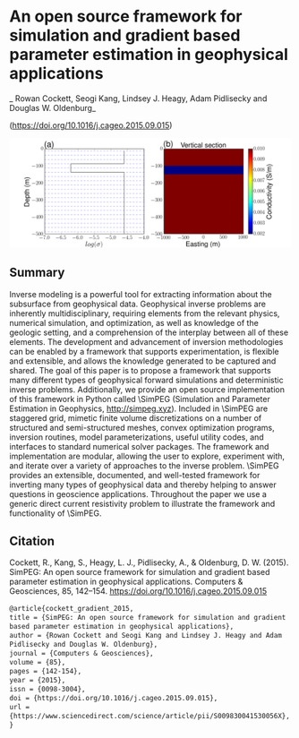 # An open source framework for simulation and gradient based parameter estimation in geophysical applications 

_ Rowan Cockett, Seogi Kang, Lindsey J. Heagy, Adam Pidlisecky and Douglas W. Oldenburg_

(https://doi.org/10.1016/j.cageo.2015.09.015)

![mappingDC](./paper/thumbnail.png)

## Summary

Inverse modeling is a powerful tool for extracting information about the subsurface from geophysical data. Geophysical inverse problems are inherently multidisciplinary, requiring elements from the relevant physics, numerical simulation, and optimization, as well as knowledge of the geologic setting, and a comprehension of the interplay between all of these elements. The development and advancement of inversion methodologies can be enabled by a framework that supports experimentation, is flexible and extensible, and allows the knowledge generated to be captured and shared. The goal of this paper is to propose a framework that supports many different types of geophysical forward simulations and deterministic inverse problems. Additionally, we provide an open source implementation of this framework in Python called \SimPEG (Simulation and Parameter Estimation in Geophysics, http://simpeg.xyz). Included in \SimPEG are staggered grid, mimetic finite volume discretizations on a number of structured and semi-structured meshes, convex optimization programs, inversion routines, model parameterizations, useful utility codes, and interfaces to standard numerical solver packages. The framework and implementation are modular, allowing the user to explore, experiment with, and iterate over a variety of approaches to the inverse problem. \SimPEG provides an extensible, documented, and well-tested framework for inverting many types of geophysical data and thereby helping to answer questions in geoscience applications. Throughout the paper we use a generic direct current resistivity problem to illustrate the framework and functionality of \SimPEG.
 

## Citation

Cockett, R., Kang, S., Heagy, L. J., Pidlisecky, A., & Oldenburg, D. W. (2015). SimPEG: An open source framework for simulation and gradient based parameter estimation in geophysical applications. Computers & Geosciences, 85, 142–154. https://doi.org/10.1016/j.cageo.2015.09.015

```
@article{cockett_gradient_2015,
title = {SimPEG: An open source framework for simulation and gradient based parameter estimation in geophysical applications},
author = {Rowan Cockett and Seogi Kang and Lindsey J. Heagy and Adam Pidlisecky and Douglas W. Oldenburg},
journal = {Computers & Geosciences},
volume = {85},
pages = {142-154},
year = {2015},
issn = {0098-3004},
doi = {https://doi.org/10.1016/j.cageo.2015.09.015},
url = {https://www.sciencedirect.com/science/article/pii/S009830041530056X},
}
